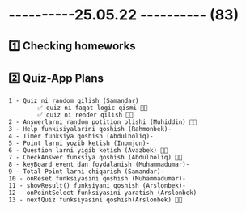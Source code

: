 # ----------25.05.22 ---------- (83)

## 1️⃣ Checking homeworks

## 2️⃣ Quiz-App Plans

    1 - Quiz ni random qilish (Samandar)
            ✅ quiz ni faqat logic qismi 👍🏻
            ✅ quiz ni render qilish 👍🏻
    2 - Answerlarni random potition olishi (Muhiddin) 👍🏻
    3 - Help funkisiyalarini qoshish (Rahmonbek)-
    4 - Timer funksiya qoshish (Abdulholiq)-
    5 - Point larni yozib ketish (Inomjon)-
    6 - Question larni yigib ketish (Avazbek) 👍🏻
    7 - CheckAnswer funksiya qoshish (Abdulholiq) 👍🏻
    8 - keyBoard event dan foydalanish (Muhammadumar)-
    9 - Total Point larni chiqarish (Samandar)-
    10 - onReset funksiyasini qoshish (Muhammadumar)-
    11 - showResult() funksiyani qoshish (Arslonbek)-
    12 - onPointSelect funksiyasini yaratish (Arslonbek)-
    13 - nextQuiz funksiyasini qoshish(Arslonbek) 👍🏻
